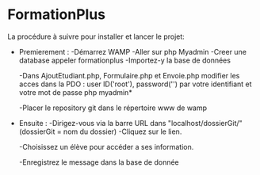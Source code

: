 # FormationPlus

La procédure à suivre pour installer et lancer le
projet:

- Premierement :
    -Démarrez WAMP
    -Aller sur php Myadmin
    -Creer une database appeler formationplus
    -Importez-y la base de données

     
    -Dans AjoutEtudiant.php, Formulaire.php et Envoie.php  modifier les acces dans la PDO : user ID('root'), password('') par votre identifiant et votre mot de passe php myadmin*

    -Placer le repository git dans le répertoire www de wamp
- Ensuite :
    -Dirigez-vous via la barre URL dans "localhost/dossierGit/"
        (dossierGit = nom du dossier)
    -Cliquez sur le lien.

    -Choisissez un élève pour accéder a ses information.
     
    -Enregistrez le message dans la base de donnée
